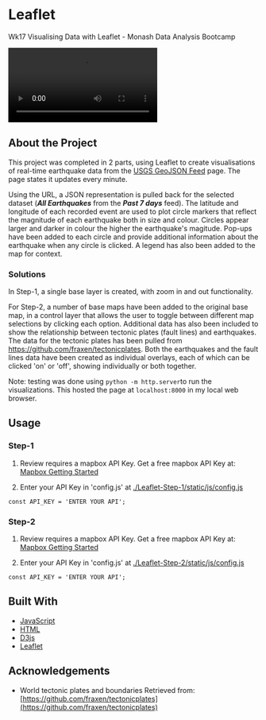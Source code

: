 # Leaflet 
Wk17 Visualising Data with Leaflet - Monash Data Analysis Bootcamp

![image](/images/leaflet.mp4)

## About the Project
This project was completed in 2 parts, using Leaflet to create visualisations of real-time earthquake data from the [USGS GeoJSON Feed](http://earthquake.usgs.gov/earthquakes/feed/v1.0/geojson.php) page.  The page states it updates every minute.  

Using the URL, a JSON representation is pulled back for the selected dataset (_**All Earthquakes**_ from the _**Past 7 days**_ feed).  The latitude and longitude of each recorded event are used to plot circle markers that reflect the magnitude of each earthquake both in size and colour.  Circles appear larger and darker in colour the higher the earthquake's magitude.  Pop-ups have been added to each circle and provide additional information about the earthquake when any circle is clicked.  A legend has also been added to the map for context.

### Solutions
In Step-1, a single base layer is created, with zoom in and out functionality.  

For Step-2, a number of base maps have been added to the original base map, in a control layer that allows the user to toggle between different map selections by clicking each option.  Additional data has also been included to show the relationship between tectonic plates (fault lines) and earthquakes.  The data for the tectonic plates has been pulled from <https://github.com/fraxen/tectonicplates>. Both the earthquakes and the fault lines data have been created as individual overlays, each of which can be clicked 'on' or 'off', showing individually or both together.

Note: testing was done using `python -m http.server`to run the visualizations. This hosted the page at `localhost:8000` in my local web browser.


## Usage

### Step-1
1. Review requires a mapbox API Key.  Get a free mapbox API Key at: [Mapbox Getting Started](https://docs.mapbox.com/help/tutorials/get-started-tokens-api/)
  
2. Enter your API Key in 'config.js' at [./Leaflet-Step-1/static/js/config.js](./Leaflet-Step-1/static/js/config.js)
```JS
const API_KEY = 'ENTER YOUR API';
```

### Step-2
1. Review requires a mapbox API Key.  Get a free mapbox API Key at: [Mapbox Getting Started](https://docs.mapbox.com/help/tutorials/get-started-tokens-api/)
  
2. Enter your API Key in 'config.js' at [./Leaflet-Step-2/static/js/config.js](./Leaflet-Step-2/static/js/config.js)
```JS
const API_KEY = 'ENTER YOUR API';
```


## Built With

* [JavaScript](https://developer.mozilla.org/en-US/docs/Web/javascript)
* [HTML](https://developer.mozilla.org/en-US/docs/Web/HTML)
* [D3js](https://d3js.org/)
* [Leaflet](https://leafletjs.com/)


## Acknowledgements
* World tectonic plates and boundaries Retrieved from: [https://github.com/fraxen/tectonicplates](https://github.com/fraxen/tectonicplates)



